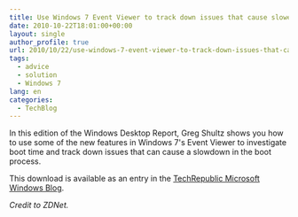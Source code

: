 ```yaml
---
title: Use Windows 7 Event Viewer to track down issues that cause slower boot times
date: 2010-10-22T18:01:00+00:00
layout: single
author_profile: true
url: 2010/10/22/use-windows-7-event-viewer-to-track-down-issues-that-cause-slower-boot-times/
tags:
  - advice
  - solution
  - Windows 7
lang: en
categories: 
  - TechBlog
---
```

In this edition of the Windows Desktop Report, Greg Shultz shows you how to use some of the new features in Windows 7's Event Viewer to investigate boot time and track down issues that can cause a slowdown in the boot process.

This download is available as an entry in the [TechRepublic Microsoft Windows Blog](http://blogs.techrepublic.com.com/window-on-windows/?p=3253&tag=zd-left).

_Credit to ZDNet._